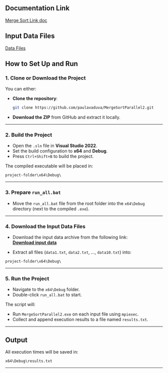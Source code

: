 ## Documentation Link 
[Merge Sort Link doc](https://docs.google.com/document/d/1MwsG6Z-qI7sCVjMgkKdY2g4z2U-QG12zi73V_1J3d98/edit?usp=sharing)

## Input Data Files  
[Data Files](https://drive.google.com/drive/folders/19q8HqMcbWaLbsxZ4liuR5Xqkg2WR2cDx?usp=sharing)


## How to Set Up and Run

### 1. Clone or Download the Project

You can either:

- **Clone the repository**:
  ```bash
  git clone https://github.com/paulavaduva/MergeSortParallel2.git
  ```

- **Download the ZIP** from GitHub and extract it locally.

---

### 2. Build the Project

- Open the `.sln` file in **Visual Studio 2022**.
- Set the build configuration to **x64** and **Debug**.
- Press `Ctrl+Shift+B` to build the project.

The compiled executable will be placed in:

```
project-folder\x64\Debug\
```

---

### 3. Prepare `run_all.bat`

- Move the `run_all.bat` file from the root folder into the `x64\Debug` directory (next to the compiled `.exe`).

---

### 4. Download the Input Data Files

- Download the input data archive from the following link:  
   **[Download input data](https://drive.google.com/drive/folders/19q8HqMcbWaLbsxZ4liuR5Xqkg2WR2cDx?usp=sharing)** 

- Extract all files (`data1.txt`, `data2.txt`, ..., `data10.txt`) into:

```
project-folder\x64\Debug\
```

---

### 5. Run the Project

- Navigate to the `x64\Debug` folder.
- Double-click `run_all.bat` to start.

The script will:

- Run `MergeSortParallel2.exe` on each input file using `mpiexec`.
- Collect and append execution results to a file named `results.txt`.

---

##  Output

All execution times will be saved in:

```
x64\Debug\results.txt
```

---
